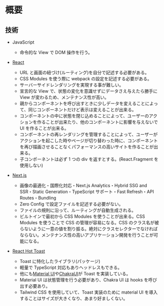 # 概要

## 技術

- JavaScript

  - 命令的な View で DOM 操作を行う。

- [React](https://ja.reactjs.org/docs/getting-started.html)

  - URL と画面の紐づけ(ルーティング)を自分で記述する必要がある。
  - CSS Modules を使う際に webpack の設定を記述する必要がある。
  - サーバーサイドレンダリングを実現する事が難しい。
  - 宣言的な View で、状態の変化を意識せずにデータさえ与えたら勝手に View が変わるため、メンテナンス性が高い。
  - 親からコンポーネントを呼び出すときに少しデータを変えることによって、同じコンポーネントだけど表示は変えることが出来る。
  - コンポーネントの中に状態を閉じ込めることによって、ユーザーのアクションを作ることが出来たり、他のコンポーネントに影響を与えないで UI を作ることが出来る。
  - コンポーネントの再レンダリングを管理することによって、ユーザーがアクションを起こした時やページが切り替わった時に、コンポーネントを再び描画させることなくパフォーマンスの高いサイトを作ることが出来る。
  - 子コンポーネントは必ず 1 つの div を返すとする。(React.Fragment を使用しない)

- [Next.js](https://nextjs.org/docs)

  - 画像の最適化・国際化対応・Next.js Analytics・Hybrid SSG and SSR・Static Generation・TypeScript サポート・Fast Refresh・API Routes・Bundling
  - Zero Config で設定ファイルを記述する必要がない。
  - ファイルの規則に沿って、ルーティングが自動生成される。
  - ビルトインで最初から CSS Modules を使うことが出来る。CSS Modules を使うことで CSS の管理が容易になる。CSS のクラス名が被らないように一意の値を割り振る。絶対にクラスセレクターでなければならない。メンテナンス性の高いアプリケーション開発を行うことが可能になる。

- [React Hot Toast](https://react-hot-toast.com/)
  - Toast に特化したライブラリ(パッケージ)
  - 軽量で TypeScript 対応もありヘッドレスもできる。
  - 他にも[Material UI](https://material-ui.com/ja/components/snackbars/)や[ChakraUI](https://chakra-ui.com/docs/feedback/toast)が Toast を実装している。
  - Material UI は状態管理を行う必要があり、Chakra UI は hooks を呼び出す必要あり。
  - Tailwind CSS を使用していて、Toast 実装のために material UI を導入することはサイズが大きくなり、あまり好ましくない。
